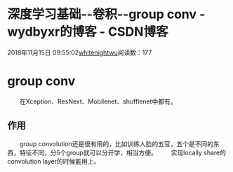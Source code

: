 # 深度学习基础--卷积--group conv - wydbyxr的博客 - CSDN博客
2018年11月15日 09:55:02[whitenightwu](https://me.csdn.net/wydbyxr)阅读数：177
# group conv
  在Xception、ResNext、Mobilenet、shufflenet中都有。
## 作用
  group convolution还是很有用的，比如训练人脸的五官，五个是不同的东西，特征不同，分5个group就可以分开学，相当方便。
  实现locally share的convolution layer的时候能用上。
